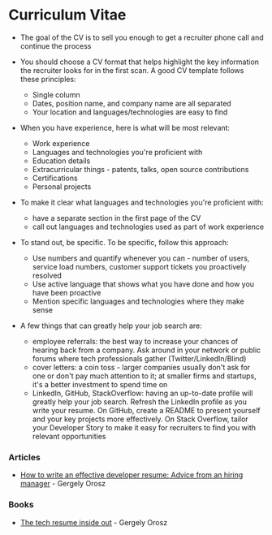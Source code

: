 # Curriculum Vitae

* The goal of the CV is to sell you enough to get a recruiter phone call and continue the process
* You should choose a CV format that helps highlight the key information the recruiter looks for in the first scan. A good CV template follows these principles:
  * Single column
  * Dates, position name, and company name are all separated
  * Your location and languages/technologies are easy to find
* When you have experience, here is what will be most relevant:
  * Work experience
  * Languages and technologies you're proficient with
  * Education details
  * Extracurricular things - patents, talks, open source contributions
  * Certifications
  * Personal projects
* To make it clear what languages and technologies you're proficient with:
  * have a separate section in the first page of the CV
  * call out languages and technologies used as part of work experience
* To stand out, be specific. To be specific, follow this approach:
  * Use numbers and quantify whenever you can - number of users, service load numbers, customer support tickets you proactively resolved
  * Use active language that shows what you have done and how you have been proactive
  * Mention specific languages and technologies where they make sense
* A few things that can greatly help your job search are:

  * employee referrals: the best way to increase your chances of hearing back from a company. Ask around in your network or public forums where tech professionals gather \(Twitter/LinkedIn/Blind\)
  * cover letters: a coin toss - larger companies usually don't ask for one or don't pay much attention to it; at smaller firms and startups, it's a better investment to spend time on
  * LinkedIn, GitHub, StackOverflow: having an up-to-date profile will greatly help your job search. Refresh the LinkedIn profile as you write your resume. On GitHub, create a README to present yourself and your key projects more effectively. On Stack Overflow, tailor your Developer Story to make it easy for recruiters to find you with relevant opportunities

### Articles

* [How to write an effective developer resume: Advice from an hiring manager](https://stackoverflow.blog/2020/11/25/how-to-write-an-effective-developer-resume-advice-from-a-hiring-manager) - Gergely Orosz

### Books

* [The tech resume inside out](https://thetechresume.com/) - Gergely Orosz

